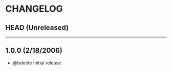 CHANGELOG
=========

## HEAD (Unreleased)

--------------------

## 1.0.0 (2/18/2006)

* @bdeitte Initial release